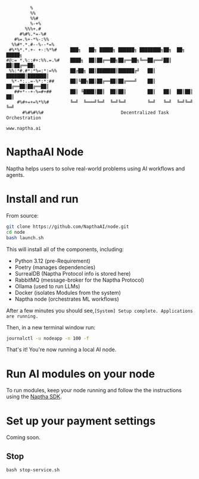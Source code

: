              %
             %%
             %%#
             %-+%
           %%%+.#
         #%#%.*=-%#
       #%=.%+-*%-:%%
      %%#*.*.#--%--*=%
     #%*%*.*.+- +-:%*%#     ███╗   ██╗ █████╗ ██████╗ ████████╗██╗  ██╗ █████╗ 
    #@:= *.%::#+:%%.=.%#    ████╗  ██║██╔══██╗██╔══██╗╚══██╔══╝██║  ██║██╔══██╗
     %%:*#.#*:*%=:*:=%%     ██╔██╗ ██║███████║██████╔╝   ██║   ███████║███████║
      %*-*:..=-%*:*:##      ██║╚██╗██║██╔══██║██╔═══╝    ██║   ██╔══██║██╔══██║
       ##+*--+-%=#+##       ██║ ╚████║██║  ██║██║        ██║   ██║  ██║██║  ██║
        #%#+=+=%*%%#        ╚═╝  ╚═══╝╚═╝  ╚═╝╚═╝        ╚═╝   ╚═╝  ╚═╝╚═╝  ╚═╝
          #%#%#%%#                             Decentralized Task Orchestration   
                                                                  www.naptha.ai

# NapthaAI Node  

Naptha helps users to solve real-world problems using AI workflows and agents.

# Install and run

From source:

```bash
git clone https://github.com/NapthaAI/node.git
cd node
bash launch.sh
```

This will install all of the components, including:
- Python 3.12 (pre-Requirement)
- Poetry (manages dependencies)
- SurrealDB (Naptha Protocol info is stored here)
- RabbitMQ (message-broker for the Naptha Protocol)
- Ollama (used to run LLMs)
- Docker (isolates Modules from the system)
- Naptha node (orchestrates ML workflows)

 After a few minutes you should see,```[System] Setup complete. Applications are running.```

Then, in a new terminal window run:

```bash
journalctl -u nodeapp -n 100 -f
```

That's it! You're now running a local AI node.

# Run AI modules on your node

To run modules, keep your node running and follow the the instructions using the [Naptha SDK](https://github.com/NapthaAI/naptha-sdk). 

# Set up your payment settings

Coming soon.

## Stop

```
bash stop-service.sh
```